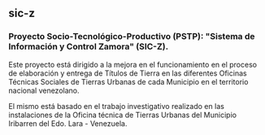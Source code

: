 ## sic-z
### Proyecto Socio-Tecnológico-Productivo (PSTP): "Sistema de Información y Control Zamora" (SIC-Z).
Este proyecto está dirigido a la mejora en el funcionamiento en el proceso de elaboración y entrega de Títulos de Tierra en las diferentes Oficinas Técnicas Sociales de Tierras Urbanas de cada Municipio en el territorio nacional venezolano.

El mismo está basado en el trabajo investigativo realizado en las instalaciones de la Oficina técnica de Tierras Urbanas del Municipio Iribarren del Edo. Lara - Venezuela.
